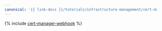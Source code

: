 ```yaml
---
canonical: '{{ link-docs }}/tutorials/infrastructure-management/cert-manager-webhook'
---
```


{% include [cert-manager-webhook](../../_tutorials/infrastructure/cert-manager-webhook.md) %}
